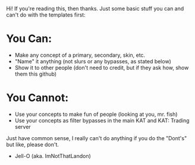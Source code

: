 Hi! If you're reading this, then thanks. Just some basic stuff you can and can't do with the templates first:

# You Can:
+ Make any concept of a primary, secondary, skin, etc.
+ "Name" it anything (not slurs or any bypasses, as stated below)
+ Show it to other people (don't need to credit, but if they ask how, show them this github)

# You Cannot:
- Use your concepts to make fun of people (looking at you, mr. fish)
- Use your concepts as filter bypasses in the main KAT and KAT: Trading server

Just have common sense, I really can't do anything if you do the "Dont's" but like, please don't.

- Jell-O (aka. ImNotThatLandon)
